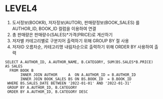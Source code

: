 # LEVEL4
1. 도서정보(BOOKR), 저자정보(AUTOR), 판매량정보(BOOK_SALES) 를 AUTHOR_ID, BOOK_ID 컬럼을 이용하여 연결
2. 총 판매량은 판매량수(SALES)*가격(PRICE)로 계산하기
3. 저자별 카테고리별로 구분지어 출력하기 위해 GROUP BY 절 사용
4. 저자ID 오름차순, 카테고리명 내림차순으로 출력하기 위해 ORDER BY 사용하여 출력


```mysql
SELECT A.AUTHOR_ID, A.AUTHOR_NAME, B.CATEGORY, SUM(BS.SALES*B.PRICE) AS SALES
  FROM BOOK B
       INNER JOIN AUTHOR     A  ON A.AUTHOR_ID = B.AUTHOR_ID
       INNER JOIN BOOK_SALES BS ON BS.BOOK_ID  = B.BOOK_ID
 WHERE BS.SALES_DATE BETWEEN '2022-01-01' AND '2022-01-31'
 GROUP BY A.AUTHOR_ID, B.CATEGORY
 ORDER BY A.AUTHOR_ID, B.CATEGORY DESC
```

